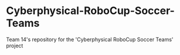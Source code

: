 # Cyberphysical-RoboCup-Soccer-Teams
Team 14's repository for the 'Cyberphysical RoboCup Soccer Teams' project
